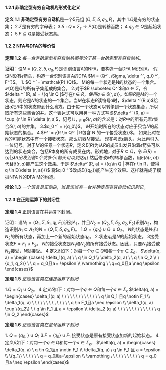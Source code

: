 
#### 1.2.1 非确定型有穷自动机的形式化定义

**定义 1.1** **非确定型有穷自动机**是一个5元组 $(Q, \Sigma, \delta, q_0, F)$，其中
$1.$$Q$是有穷的状态集；
$2.$$\Sigma$是有穷的字母表；
$3.$$\delta : Q \times \Sigma_{\epsilon} \rightarrow P(Q)$是转移函数；
$4.$$q_0 \in Q$是起始状态；
$5.$$F \subseteq Q$是接受状态集。
#### 1.2.2 NFA与DFA的等价性

**定理 1.2** $每一台非确定型有穷自动机都等价于某一台确定型有穷自动机。$

**证明**：设$N = (Q, \Sigma, \delta, q_0, F)$是识别语言A的NFA，要构造一台DFA M识别A。
假设N没有$\epsilon$箭头，构造一台识别语言A的DFA $M = (Q^`, \Sigma, \delta ^`, q_0 ^`, F^`)$。
$1.$ $Q ^ `= \mathcal{P} (Q)$。
M的每一个状态是N的状态的一个集合。$\mathcal{P} (Q)$是$Q$的所有子集组成的集合。
$2.$对于$R \subseteq Q^`$和$a \in \Sigma$，令$\delta ^ `(R, a) = \{q \in Q |$存在$r \in R，使得q \in \delta (r, a)\}$。如果$R$是$M$的一个状态，则它是$N$的状态的一个集合。当$M$在状态$R$读符号$a$时，$\delta ^`(R,a)$给出$a$把$R$中的状态带到什么地方。由于每一个状态可以转移到一个状态集合，所以取所有这些集合的并。这个表达式可以用另一种方式写成$\delta ^` (R, a) = \cup_{r \in R} \delta (r, a)$，记号$\cup _{r \in R} \delta (r, a)$的含义是：对$R$中的所有元素$r$集合$\delta (r, a)$的并集。
$3.$$q_0 ^` = \{q_0\}$。
$M$开始时所在的状态对应于只含$N$的起始状态的集合。
$4.$$F^` = \{R \in Q^` | R包含 N 的一个接受状态\}$。
如果此时在$N$的可能状态中有一个接收状态，那么机器$M$接受。
现在考虑$\epsilon$箭头，为此再引入一位记号。对于$M$的任意一个状态$R$，定义$E(R)$为从$R$的成员出发只沿着$\epsilon$箭头可以达到的状态集合，包括$R$本身的所有成员在内。形式地，对于$R \subseteq Q$，令
             $E(R) = \{q | 从R出发沿着0个或多个\epsilon 箭头可以到达q\}$
然后修改$M$的转移函数，用$E(\delta(r, a))$代替$\delta(r, a)$能产生这个效果。于是
            $\delta^`(R, a) = \{q \in Q | 存在r \in R，使得q \in E(\delta (r, a))\}$
将$q_0 ^`$改成$E(\{q_0\})$能产生这个效果。这样就完成了模拟NFA N的DFA M的构造。

**推论 1.3** $一个语言是正则的，当且仅当有一台非确定型有穷自动机识别它。$

#### 1.2.3 在正则运算下的封闭性

**定理 1.4** 正则语言在并运算下封闭。

证明：设$N_1 = (Q_1, \Sigma, \delta_1, q_1, F_1)$识别$A_1$，并且$N_2 = (Q_2, \Sigma, \delta_2, q_2,F_2)$识别$A_2$，构造识别$A_1 \subseteq A_2$的$N = (Q, \Sigma, \delta, q_0, F)$。
$1.$$Q = \{q_0\} \cup Q_1 \cup Q_2$。
$N$的状态是$N_1$和$N_2$的所有状态，再加上一个新的起始状态$q_0$。
$2.$状态$q_0$是$N$的起始状态。
$3$接受状态$F = F_1 \cup F_2$。
$N$的接受状态是$N_1$和$N_2$的所有接受状态。因此，只要$N_1$接受或$N_2$接受，$N$就接受。
$4.$定义$\delta$如下：对每一个$q \in Q$和每一个$a \in \Sigma_\epsilon$，
        $\delta(q, a) = \begin {cases} \delta_1(q, a) \ \ q \in Q_1 \\ \delta_2(q, a) \  \ q \in Q_2 \\ \{q_1, q_2\}  \ \ q = q_0且a = \epsilon \\ \varnothing \ \ q=q_0且a \neq \epsilon \end{cases}$

**定理 1.5** $正则语言类在连接运算下封闭$

$1.$$Q = Q_1 \cup Q_2$。
$4.$定义$\delta$如下：对每一个$q \in Q$和每一个$a \in \Sigma_\epsilon$
        $\delta(q, a) = \begin{cases} \delta_1(q, a) \ \ \ \ \ \ \ \ \ \ \ \ \ \  q \in Q_1 且q \notin F_1 \\ \delta_1(q, a) \ \ \ \ \ \ \ \ \ \ \ \ \ \ q \in F_1且a \neq \epsilon \\ \delta_1(q, a) \cup \{q_2\} \ \ q \in F_1 且 a = \epsilon \\ \delta_2 (q, a) \ \ \ \ \ \ \ \ \ \ \ \ \ \ q \in Q_2 \end{cases}$

**定理 1.6** $正则语言类在星号运算下封闭$

$1.$ $Q = \{q_0,\} \cup Q_1$
$3.$$F = \{q_0\} \cup F_1$
接受状态是原有接受状态加新的起始状态。
$4.$定义$\delta$如下：对每一个$q \in Q$和每一个$a \in \Sigma_\epsilon$，
        $\delta(q, a) = \begin{cases} \delta_1(q, a) \ q \in Q_1且q \notin F_1 \\ \delta_1(q, a) \ q \in F_1 且 a = \epsilon \\ \{q_1\} \ \ \ \ \ \ q = q_0且a=\epsilon \\ \varnothing \ \ \ \ \ \ \ \ \ \ \ q = q_0 且a \neq \epsilon \end{cases}$
        